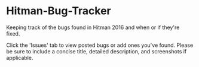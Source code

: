 # Hitman-Bug-Tracker

Keeping track of the bugs found in Hitman 2016 and when or if they're fixed.

Click the 'Issues' tab to view posted bugs or add ones you've found. Please be sure to include a concise title, detailed description, and screenshots if applicable.

